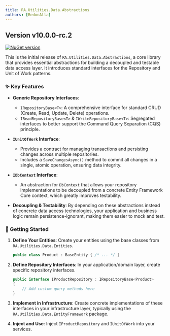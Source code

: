 ```yaml
---
title: RA.Utilities.Data.Abstractions
authors: [RedonAlla]
---
```


## Version v10.0.0-rc.2
[![NuGet version](https://img.shields.io/badge/NuGet-10.0.0--rc.2-orange?logo=nuget)](https://www.nuget.org/packages/RA.Utilities.Data.Abstractions/10.0.0-rc.2)

This is the initial release of `RA.Utilities.Data.Abstractions`, a core library that provides essential abstractions for building a decoupled and testable data access layer. It introduces standard interfaces for the Repository and Unit of Work patterns.

<!-- truncate -->

### ✨ Key Features

*   **Generic Repository Interfaces**:
    *   `IRepositoryBase<T>`: A comprehensive interface for standard CRUD (Create, Read, Update, Delete) operations.
    *   `IReadRepositoryBase<T>` & `IWriteRepositoryBase<T>`: Segregated interfaces to better support the Command Query Separation (CQS) principle.

*   **`IUnitOfWork` Interface**:
    *   Provides a contract for managing transactions and persisting changes across multiple repositories.
    *   Includes a `SaveChangesAsync()` method to commit all changes in a single, atomic operation, ensuring data integrity.

*   **`IDbContext` Interface**:
    *   An abstraction for `DbContext` that allows your repository implementations to be decoupled from a concrete Entity Framework Core context, which greatly improves testability.

*   **Decoupling & Testability**: By depending on these abstractions instead of concrete data access technologies, your application and business logic remain persistence-ignorant, making them easier to mock and test.

### 🚀 Getting Started

1.  **Define Your Entities**: Create your entities using the base classes from `RA.Utilities.Data.Entities`.
    ```csharp
    public class Product : BaseEntity { /* ... */ }
    ```

2.  **Define Repository Interfaces**: In your application/domain layer, create specific repository interfaces.
    ```csharp
    public interface IProductRepository : IRepositoryBase<Product>
    {
        // Add custom query methods here
    }
    ```

3.  **Implement in Infrastructure**: Create concrete implementations of these interfaces in your infrastructure layer, typically using the `RA.Utilities.Data.EntityFramework` package.

4.  **Inject and Use**: Inject `IProductRepository` and `IUnitOfWork` into your services.